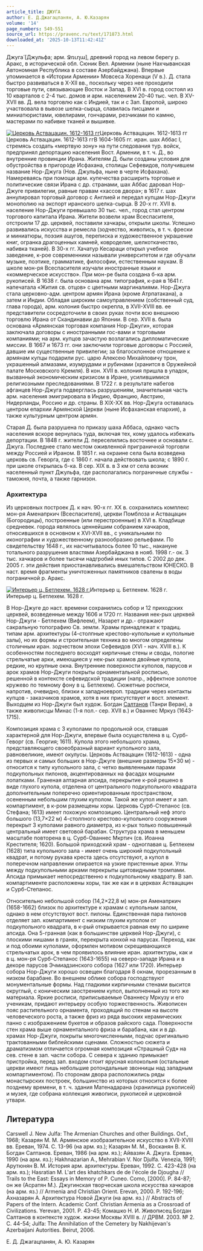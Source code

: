 ```yaml
---
article_title: ДЖУГА
author: Е. Д.Джагацпанян, А. Ю.Казарян
volume: '14'
page_numbers: 549-551
source_url: https://pravenc.ru/text/171873.html
downloaded_at: '2025-10-13T11:42:41Z'
---
```


Джуга́ [Джульфа; арм. Ջռւղա], древний город на левом берегу р. Аракс, в исторической обл. Сюник Вел. Армении (ныне Нахчыванская Автономная Республика в составе Азербайджана). Впервые упоминается в «Истории Армении» Мовсеса Хоренаци (V в.). Д. стала быстро развиваться в X-XII вв., поскольку через нее проходили торговые пути, связывающие Восток и Запад. В XVI в. город состоял из 10 кварталов с 2-4 тыс. домов и арм. населением 20-40 тыс. чел. В XV-XVII вв. Д. вела торговлю как с Индией, так и с Зап. Европой, широко участвовала в вывозе шелка-сырца, славилась писцами и миниатюристами, ювелирами, гончарами, резчиками по камню, мастерами по набивке тканей и вышивке.

[![Церковь Аствацацин. 1612-1613 гг](https://pravenc.ru/data/175/478/1234/i200.jpg "Кликните для увеличения картинки")](https://pravenc.ru/data/175/478/1234/i400.jpg)Церковь Аствацацин. 1612-1613 гг  
Церковь Аствацацин. 1612-1613 ггВ 1604-1605 гг. иран. шах Аббас I, стремясь создать «мертвую зону» на пути следования тур. войск, предпринял депортацию населения Вост. Армении, в т. ч. Д., во внутренние провинции Ирана. Жителям Д. были созданы условия для обустройства в пригороде Исфахана, столицы Сефевидов, получившем название Нор-Джуга (Нов. Джульфа, ныне в черте Исфахана). Намереваясь при помощи арм. купечества расширить торговые и политические связи Ирана с др. странами, шах Аббас даровал Нор-Джуге привилегии, равные правам «хассов двора»; в 1617 г. шах аннулировал торговый договор с Англией и передал купцам Нор-Джуги монополию на экспорт иранского шелка-сырца. В 20-х гг. XVII в. население Нор-Джуги превышало 30 тыс. чел., город стал центром торгового капитала Ирана. Жители возвели храм Всеспасителя, отстроили 17 др. церквей, поставили хачкары, открыли школы. Успешно развивались искусства и ремесла (зодчество, живопись, в т. ч. фрески и миниатюры, поэзия ашугов, переписка и художественное украшение книг, огранка драгоценных камней, ковроделие, шелкоткачество, набивка тканей). В 30-х гг. Хачатур Кесараци открыл учебное заведение, к-рое современники называли университетом и где обучали музыке, поэтике, грамматике, философии, естественным наукам. В школе мон-ря Всеспасителя изучали иностранные языки и «коммерческое искусство». При мон-ре была создана б-ка арм. рукописей. В 1638 г. была основана арм. типография, к-рая в 1641 г. напечатала «Жития св. отцов» с цветными маргиналиями. Нор-Джуга стала церковно-адм. центром армян Ирана (кроме Атрпатакана), а затем и Индии. Обладая широким самоуправлением (собственный суд, глава города), арм. колония быстро окрепла, в XVII-XVIII вв. ее представители сосредоточили в своих руках почти всю внешнюю торговлю Ирана от Скандинавии до Японии. В сер. XVII в. была основана «Армянская торговая компания Нор-Джуги», которая заключала договоры с иностранными гос-вами и торговыми компаниями; на арм. купцов зачастую возлагались дипломатические миссии. В 1667 и 1673 гг. они заключили торговые договоры с Россией, давшие им существенные привилегии; за благосклонное отношение к армянам купцы подарили рус. царю Алексею Михайловичу трон, украшенный алмазами, изумрудами и рубинами (хранится в Оружейной палате Московского Кремля). В кон. XVII в. колония пришла в упадок, вызванный экономическим кризисом в Иране, усилившимися религиозными преследованиями. В 1722 г. в результате набегов афганцев Нор-Джуга подверглась разрушениям, значительная часть арм. населения эмигрировала в Индию, Францию, Австрию, Нидерланды, Россию и др. страны. В XIX-XX вв. Нор-Джуга оставалась центром епархии Армянской Церкви (ныне Исфаханская епархия), а также культурным центром армян.

Старая Д. была разрушена по приказу шаха Аббаса, однако часть населения вскоре вернулась туда, включая тех, кому удалось избежать депортации. В 1848 г. жители Д. переселились восточнее и основали с. Джуга. Последнее стало местом оживленной приграничной торговли между Россией и Ираном. В 1851 г. на окраине села была возведена церковь св. Геворга, где с 1860 г. начала действовать школа; с 1890 г. при школе открылась б-ка. В сер. XIX в. в 3 км от села возник населенный пункт Джульфа, где располагались пограничные службы - таможня, почта, а также гарнизон.

### Архитектура

Из церковных построек Д. к нач. 90-х гг. ХХ в. сохранились комплекс мон-ря Аменапркич (Всеспасителя), церкви Помблоза и Аствацацин (Богородицы), построенные (или перестроенные) в XVI в. Кладбище средневек. города являлось ценнейшим собранием хачкаров, относившихся в основном к XVI-XVII вв., с уникальными по иконографии и художественному разнообразию рельефами. По свидетельству 1648 г., их насчитывалось более 10 тыс., накануне тотального разрушения властями Азербайджана в нояб. 1998 г.- ок. 3 тыс. хачкаров и более тысячи надгробий иных типов. С 2002 до дек. 2005 г. эти действия приостанавливались вмешательством ЮНЕСКО. В наст. время фрагменты уничтоженных памятников свалены в воды пограничной р. Аракс.

[![Интерьер ц. Бетлехем. 1628 г.](https://pravenc.ru/data/240/478/1234/i200.jpg "Кликните для увеличения картинки")](https://pravenc.ru/data/240/478/1234/i400.jpg)Интерьер ц. Бетлехем. 1628 г.  
Интерьер ц. Бетлехем. 1628 г.

В Нор-Джуге до наст. времени сохранились собор и 12 приходских церквей, возведенные между 1606 и 1720 гг. Названия нек-рых церквей Нор-Джуги - Бетлехем (Вифлеем), Назарет и др.- отражают сакральную топографию Св. земли. Храмы принадлежат к традиц. типам арм. архитектуры (4-столпные крестово-купольные и купольные залы), но их формы и строительная техника во многом определены столичным иран. зодчеством эпохи Сефевидов (XVI - нач. XVIII в.). К особенностям последнего восходят кирпичные стены и своды, пологие стрельчатые арки, имеющиеся у нек-рых храмов двойные купола, редкие, но крупные окна. Внутренние поверхности куполов, парусов и арок храмов Нор-Джуги покрыты орнаментальной росписью, решенной в контексте сефевидской традиции (напр., эффектное золотое кружево по темному фону в ц. Бетлехем). Сюжетные росписи, напротив, очевидно, близки к западноевроп. традиции через контакты купцов - заказчиков храмов, хотя в них присутствует и вост. элемент. Выходцем из Нор-Джуги был худож. Богдан [Салтанов](https://pravenc.ru/text/Салтанов.html) (Танри Веран), а также живописцы Минас (1-я пол.- сер. XVII в.) и Ованнес Мркуз (1643-1715).

Композиция храма с 3 куполами по продольной оси, ставшая характерной для Нор-Джуги, впервые была осуществлена в ц. Сурб-Геворг (св. Георгия; 1611). Купола этого небольшого храма, представляющего своеобразный вариант купольного зала, равновеликие, имеют окулусы. Церковь Аствацацин (1612-1613) - одна из первых и самых больших в Нор-Джуге (внешние размеры 15×30 м) - относится к типу купольного зала, с четко выявленными парами подкупольных пилонов, акцентированных на фасадах мощными лопатками. Граненая алтарная апсида, перекрытие к-рой решено в виде глухого купола, отделена от центрального подкупольного квадрата дополнительным поперечно ориентированным пространством, осененным небольшим глухим куполом. Такой же купол имеет и зап. компартимент, в к-ром размещены хоры. Церковь Сурб-Степанос (св. Стефана; 1613) имеет похожую композицию. Центральный неф этого большого (13,7×22 м) 4-столпного крестово-купольного сооружения перекрыт 3 куполами равного диаметра, из к-рых только повышенный центральный имеет световой барабан. Структура храма в меньшем масштабе повторена в ц. Сурб-Ованнес Мкртич (св. Иоанна Крестителя; 1620). Большой приходский храм - одноглавая ц. Бетлехем (1628) типа купольного зала - имеет очень широкий подкупольный квадрат, и потому рукава креста здесь отсутствуют, а купол в поперечном направлении опирается на узкие пристенные арки. Углы между подкупольными арками перекрыты щитовидными тромпами. Апсида примыкает непосредственно к подкупольному квадрату. В зап. компартименте расположены хоры, так же как и в церквах Аствацацин и Сурб-Степанос.

Относительно небольшой собор (14,2×22,8 м) мон-ря Аменапркич (1658-1662) близок по архитектуре к храмам с купольным залом, однако в нем отсутствуют вост. пилоны. Единственная пара пилонов отделяет зап. компартимент с низким глухим куполом от подкупольного квадрата, в к-рый открывается равная ему по ширине апсида. Она 5-гранная (как в большинстве церквей Нор-Джуги), с плоскими нишами в гранях, перекрыта конхой на парусах. Переход, как и под обоими куполами, оформлен мотивом скрещивающихся стрельчатых арок, в чем проявилось влияние иран. архитектуры, как и в ц. мон-ря Сурб-Степанос (1643-1655) на северо-западе Ирана и в декоре парусов Эчмиадзинского собора (1627 или 1720). Интерьер собора Нор-Джуги хорошо освещен благодаря 8 окнам, прорезанным в низком барабане. Во внешнем облике собора господствуют монументальные формы. Над гладкими кирпичными стенами высится округлый, с коническим заострением купол, выполненный из того же материала. Яркие росписи, приписываемые Ованнесу Мркузу и его ученикам, придают интерьеру особую торжественность. Живописен пояс растительного орнамента, проходящий по стенам на высоте человеческого роста, а также фриз из ряда высоких керамических панно с изображением букетов и образов райского сада. Поверхности стен храма выше орнаментального фриза и барабана, как и в др. храмах Нор-Джуги, покрыты многочисленными, подчас оригинально трактованными библейскими сценами. Сложностью сюжета и драматизмом отличается огромная композиция «Страшный Суд» на сев. стене в зап. части собора. С севера к зданию примыкает пристройка, перед зап. входом стоит ярусная колокольня (остальные церкви имеют лишь небольшие ротондальные звонницы над западным компартиментом). По сторонам двора расположились ряды монастырских построек, большинство из которых относится к более позднему времени, в т. ч. здания Матенадарана (хранилища рукописей) и музея, где собрана коллекция живописи, рукописей и церковной утвари.

## Литература

Carswell J. New Julfa: Тhe Armenian Churches and other Buildings. Oxf., 1968; Казарян М. М. Армянское изобразительное искусство в XVII-XVIII вв. Ереван, 1974. С. 13-96 (на арм. яз.); Казарян М. М., Восканян В. К. Богдан Салтанов. Ереван, 1986 (на арм. яз.); Айвазян А. Джуга. Ереван, 1990 (на арм. яз.); Hakhnazarian A., Mehrabian V. Nor Djulfa. Venezia, 1991; Арутюнян В. М. История арм. архитектуры. Ереван, 1992. С. 423-428 (на арм. яз.); Hasratian M. L'art des khatchkars de de l'école de Djougha // Trails to the East: Essays in Memory of P. Cuneo. Como, [2000]. P. 84-87; он же (Асратян М.). Джугинская творческая школа искусства хачкаров (на арм. яз.) // Armenia and Christian Orient. Еrevan, 2000. P. 192-196; Ахназарян А. Архитектура Новой Джуги (на арм. яз.) // Аbstracts of Papers of the Intern. Аcademic Сonf. Christian Armenia as a Crоssroad of Civilizations. Yerevan, 2001. P. 43-45; Комашко Н. И. Живописец Богдан Салтанов в контексте худож. жизни Москвы XVIII в. // ДРВМ. 2003. № 2. С. 44-54; Julfa: The Annihilation of the Cemetery by Nakhijevan's Azerbaijani Autorities. Beirut, 2006.

Е. Д.  Джагацпанян,   А. Ю.  Казарян
